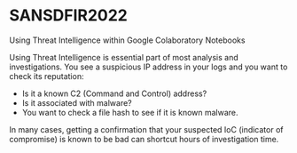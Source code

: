 # SANSDFIR2022
Using Threat Intelligence within Google Colaboratory Notebooks

Using Threat Intelligence is essential part of most analysis and investigations. You see a suspicious IP address in your logs and you want to check its reputation:

- Is it a known C2 (Command and Control) address? 
- Is it associated with malware? 
- You want to check a file hash to see if it is known malware.  

In many cases, getting a confirmation that your suspected IoC (indicator of compromise) is known to be bad can shortcut hours of investigation time.
